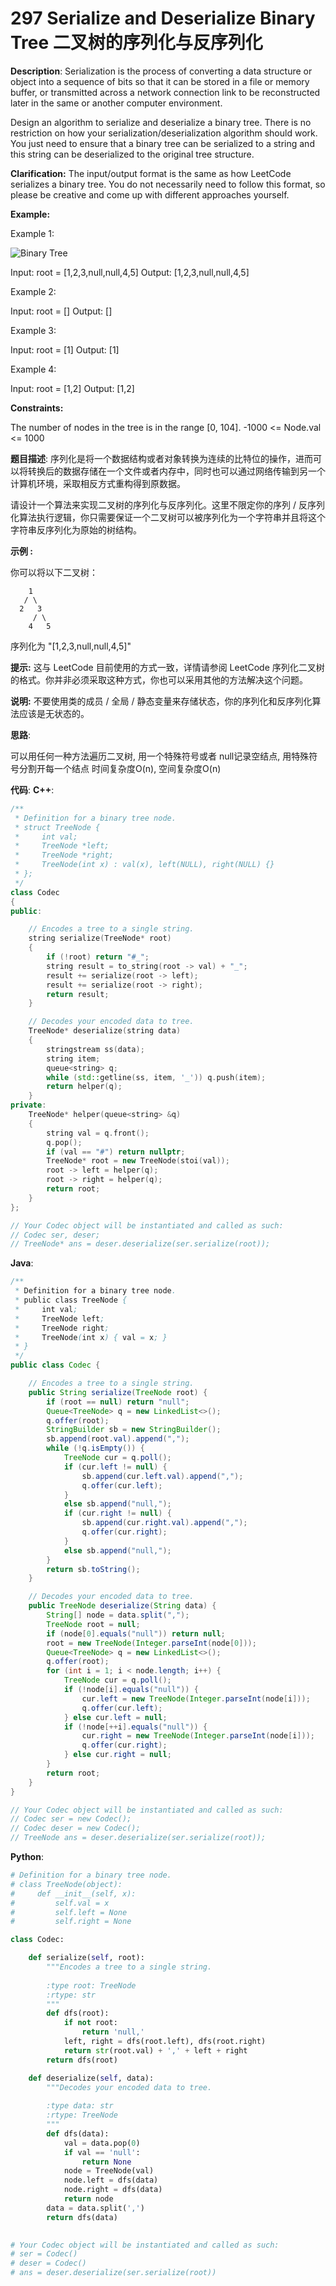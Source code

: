 # 297 Serialize and Deserialize Binary Tree 二叉树的序列化与反序列化

__Description__:
Serialization is the process of converting a data structure or object into a sequence of bits so that it can be stored in a file or memory buffer, or transmitted across a network connection link to be reconstructed later in the same or another computer environment.

Design an algorithm to serialize and deserialize a binary tree. There is no restriction on how your serialization/deserialization algorithm should work. You just need to ensure that a binary tree can be serialized to a string and this string can be deserialized to the original tree structure.

__Clarification:__
The input/output format is the same as how LeetCode serializes a binary tree. You do not necessarily need to follow this format, so please be creative and come up with different approaches yourself.

__Example:__

Example 1:

![Binary Tree](https://upload-images.jianshu.io/upload_images/16639143-e46425aa7190beb6.jpg?imageMogr2/auto-orient/strip%7CimageView2/2/w/1240)

Input: root = [1,2,3,null,null,4,5]
Output: [1,2,3,null,null,4,5]

Example 2:

Input: root = []
Output: []

Example 3:

Input: root = [1]
Output: [1]

Example 4:

Input: root = [1,2]
Output: [1,2]

__Constraints:__

The number of nodes in the tree is in the range [0, 104].
-1000 <= Node.val <= 1000

__题目描述__:
序列化是将一个数据结构或者对象转换为连续的比特位的操作，进而可以将转换后的数据存储在一个文件或者内存中，同时也可以通过网络传输到另一个计算机环境，采取相反方式重构得到原数据。

请设计一个算法来实现二叉树的序列化与反序列化。这里不限定你的序列 / 反序列化算法执行逻辑，你只需要保证一个二叉树可以被序列化为一个字符串并且将这个字符串反序列化为原始的树结构。

__示例 :__

你可以将以下二叉树：

```text
    1
   / \
  2   3
     / \
    4   5
```

序列化为 "[1,2,3,null,null,4,5]"

__提示:__
这与 LeetCode 目前使用的方式一致，详情请参阅 LeetCode 序列化二叉树的格式。你并非必须采取这种方式，你也可以采用其他的方法解决这个问题。

__说明:__
不要使用类的成员 / 全局 / 静态变量来存储状态，你的序列化和反序列化算法应该是无状态的。

__思路__:

可以用任何一种方法遍历二叉树, 用一个特殊符号或者 null记录空结点, 用特殊符号分割开每一个结点
时间复杂度O(n), 空间复杂度O(n)

__代码__:
__C++__:

```C++
/**
 * Definition for a binary tree node.
 * struct TreeNode {
 *     int val;
 *     TreeNode *left;
 *     TreeNode *right;
 *     TreeNode(int x) : val(x), left(NULL), right(NULL) {}
 * };
 */
class Codec 
{
public:

    // Encodes a tree to a single string.
    string serialize(TreeNode* root) 
    {
        if (!root) return "#_";
        string result = to_string(root -> val) + "_";
        result += serialize(root -> left);
        result += serialize(root -> right);
        return result;
    }

    // Decodes your encoded data to tree.
    TreeNode* deserialize(string data) 
    {
        stringstream ss(data);
        string item;
        queue<string> q;
        while (std::getline(ss, item, '_')) q.push(item);
        return helper(q);
    }
private:
    TreeNode* helper(queue<string> &q)
    {
        string val = q.front();
        q.pop();
        if (val == "#") return nullptr;
        TreeNode* root = new TreeNode(stoi(val));
        root -> left = helper(q);
        root -> right = helper(q);
        return root;
    }
};

// Your Codec object will be instantiated and called as such:
// Codec ser, deser;
// TreeNode* ans = deser.deserialize(ser.serialize(root));
```

__Java__:

```Java
/**
 * Definition for a binary tree node.
 * public class TreeNode {
 *     int val;
 *     TreeNode left;
 *     TreeNode right;
 *     TreeNode(int x) { val = x; }
 * }
 */
public class Codec {

    // Encodes a tree to a single string.
    public String serialize(TreeNode root) {
        if (root == null) return "null";
        Queue<TreeNode> q = new LinkedList<>();
        q.offer(root);
        StringBuilder sb = new StringBuilder();
        sb.append(root.val).append(",");
        while (!q.isEmpty()) {
            TreeNode cur = q.poll();
            if (cur.left != null) {
                sb.append(cur.left.val).append(",");
                q.offer(cur.left);
            }
            else sb.append("null,");
            if (cur.right != null) {
                sb.append(cur.right.val).append(",");
                q.offer(cur.right);
            }
            else sb.append("null,");
        }
        return sb.toString();
    }

    // Decodes your encoded data to tree.
    public TreeNode deserialize(String data) {
        String[] node = data.split(",");
        TreeNode root = null;
        if (node[0].equals("null")) return null;
        root = new TreeNode(Integer.parseInt(node[0]));
        Queue<TreeNode> q = new LinkedList<>();
        q.offer(root);
        for (int i = 1; i < node.length; i++) {
            TreeNode cur = q.poll();
            if (!node[i].equals("null")) {
                cur.left = new TreeNode(Integer.parseInt(node[i]));
                q.offer(cur.left);
            } else cur.left = null;
            if (!node[++i].equals("null")) {
                cur.right = new TreeNode(Integer.parseInt(node[i]));
                q.offer(cur.right);
            } else cur.right = null;
        }
        return root;
    }
}

// Your Codec object will be instantiated and called as such:
// Codec ser = new Codec();
// Codec deser = new Codec();
// TreeNode ans = deser.deserialize(ser.serialize(root));
```

__Python__:

```Python
# Definition for a binary tree node.
# class TreeNode(object):
#     def __init__(self, x):
#         self.val = x
#         self.left = None
#         self.right = None

class Codec:

    def serialize(self, root):
        """Encodes a tree to a single string.
        
        :type root: TreeNode
        :rtype: str
        """
        def dfs(root):
            if not root:
                return 'null,'
            left, right = dfs(root.left), dfs(root.right)
            return str(root.val) + ',' + left + right
        return dfs(root)

    def deserialize(self, data):
        """Decodes your encoded data to tree.
        
        :type data: str
        :rtype: TreeNode
        """
        def dfs(data):
            val = data.pop(0)
            if val == 'null':
                return None
            node = TreeNode(val)
            node.left = dfs(data)
            node.right = dfs(data)
            return node
        data = data.split(',')
        return dfs(data)
        

# Your Codec object will be instantiated and called as such:
# ser = Codec()
# deser = Codec()
# ans = deser.deserialize(ser.serialize(root))
```
